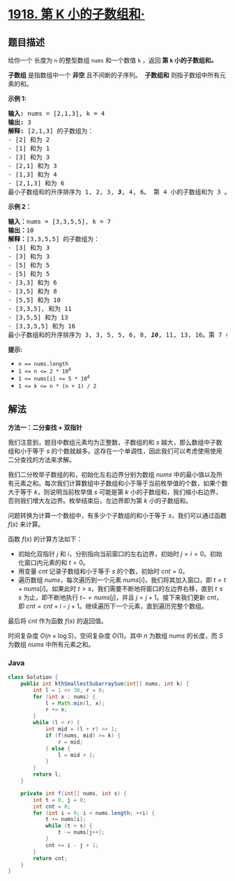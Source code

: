 # [1918. 第 K 小的子数组和·](https://leetcode.cn/problems/kth-smallest-subarray-sum)

## 题目描述

<p>给你一个 长度为&nbsp;<code>n</code>&nbsp;的整型数组&nbsp;<code>nums</code>&nbsp;和一个数值&nbsp;<code>k</code>&nbsp;，返回<strong> 第<em>&nbsp;</em><code>k</code>&nbsp;小的子数组和<i>。</i></strong></p>

<p><b>子数组</b> 是指数组中一个 <b>非空</b>&nbsp;且不间断的子序列。&nbsp; <b>子数组和</b> 则指子数组中所有元素的和。</p>

<p><strong>示例 1:</strong></p>

<pre>
<strong>输入:</strong> nums = [2,1,3], k = 4
<strong>输出:</strong> 3
<strong>解释: </strong>[2,1,3] 的子数组为：
- [2] 和为 2
- [1] 和为 1
- [3] 和为 3
- [2,1] 和为 3
- [1,3] 和为 4
- [2,1,3] 和为 6 
最小子数组和的升序排序为 1, 2, 3, <strong><em>3</em></strong>, 4, 6。 第 4 小的子数组和为 3 。
</pre>

<strong>示例 2：</strong>

<pre>
<strong>输入：</strong>nums = [3,3,5,5], k = 7
<strong>输出：</strong>10
<strong>解释：</strong>[3,3,5,5] 的子数组为：
- [3] 和为 3
- [3] 和为 3
- [5] 和为 5
- [5] 和为 5
- [3,3] 和为 6
- [3,5] 和为 8
- [5,5] 和为 10
- [3,3,5], 和为 11
- [3,5,5] 和为 13
- [3,3,5,5] 和为 16
最小子数组和的升序排序为 3, 3, 5, 5, 6, 8, <strong><em>10</em></strong>, 11, 13, 16。第 7 小的子数组和为 10 。
</pre>

<p><strong>提示:</strong></p>

<ul>
	<li><code>n == nums.length</code></li>
	<li><code>1 &lt;= n&nbsp;&lt;= 2 * 10<sup>4</sup></code></li>
	<li><code>1 &lt;= nums[i] &lt;= 5 * 10<sup>4</sup></code></li>
	<li><code>1 &lt;= k &lt;= n * (n + 1) / 2</code></li>
</ul>

## 解法

**方法一：二分查找 + 双指针**

我们注意到，题目中数组元素均为正整数，子数组的和 $s$ 越大，那么数组中子数组和小于等于 $s$ 的个数就越多。这存在一个单调性，因此我们可以考虑使用使用二分查找的方法来求解。

我们二分枚举子数组的和，初始化左右边界分别为数组 $nums$ 中的最小值以及所有元素之和。每次我们计算数组中子数组和小于等于当前枚举值的个数，如果个数大于等于 $k$，则说明当前枚举值 $s$ 可能是第 $k$ 小的子数组和，我们缩小右边界，否则我们增大左边界。枚举结束后，左边界即为第 $k$ 小的子数组和。

问题转换为计算一个数组中，有多少个子数组的和小于等于 $s$，我们可以通过函数 $f(s)$ 来计算。

函数 $f(s)$ 的计算方法如下：

-   初始化双指针 $j$ 和 $i$，分别指向当前窗口的左右边界，初始时 $j = i = 0$。初始化窗口内元素的和 $t = 0$。
-   用变量 $cnt$ 记录子数组和小于等于 $s$ 的个数，初始时 $cnt = 0$。
-   遍历数组 $nums$，每次遍历到一个元素 $nums[i]$，我们将其加入窗口，即 $t = t + nums[i]$。如果此时 $t \gt s$，我们需要不断地将窗口的左边界右移，直到 $t \le s$ 为止，即不断地执行 $t -= nums[j]$，并且 $j = j + 1$。接下来我们更新 $cnt$，即 $cnt = cnt + i - j + 1$。继续遍历下一个元素，直到遍历完整个数组。

最后将 $cnt$ 作为函数 $f(s)$ 的返回值。

时间复杂度 $O(n \times \log S)$，空间复杂度 $O(1)$。其中 $n$ 为数组 $nums$ 的长度，而 $S$ 为数组 $nums$ 中所有元素之和。

### **Java**

```java
class Solution {
    public int kthSmallestSubarraySum(int[] nums, int k) {
        int l = 1 << 30, r = 0;
        for (int x : nums) {
            l = Math.min(l, x);
            r += x;
        }
        while (l < r) {
            int mid = (l + r) >> 1;
            if (f(nums, mid) >= k) {
                r = mid;
            } else {
                l = mid + 1;
            }
        }
        return l;
    }

    private int f(int[] nums, int s) {
        int t = 0, j = 0;
        int cnt = 0;
        for (int i = 0; i < nums.length; ++i) {
            t += nums[i];
            while (t > s) {
                t -= nums[j++];
            }
            cnt += i - j + 1;
        }
        return cnt;
    }
}
```
